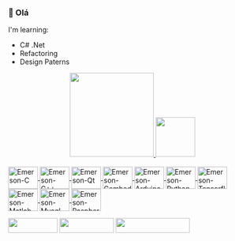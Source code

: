 ### 👋 Olá 

I'm learning:
- C# .Net
- Refactoring
- Design Paterns


<div align="center">
  <a href="https://github.com/EmersonIsaias">
  <img height="170em" src="https://github-readme-stats.vercel.app/api?username=EmersonIsaias&show_icons=true&theme=dark&include_all_commits=true&count_private=true"/>
  <img height="80em" src="https://github-readme-stats.vercel.app/api/top-langs/?username=EmersonIsaias&&theme=dark&layout=compact&langs_count=7"/>
</div>
  
<div style="display: inline_block"><br>
  <img align="center" alt="Emerson-C" height="45" width="60" src="https://cdn.jsdelivr.net/gh/devicons/devicon/icons/c/c-original.svg">
  <img align="center" alt="Emerson-C++" height="45" width="60" src="https://cdn.jsdelivr.net/gh/devicons/devicon/icons/cplusplus/cplusplus-original.svg">
  <img align="center" alt="Emerson-Qt" height="45" width="60" src="https://cdn.jsdelivr.net/gh/devicons/devicon/icons/qt/qt-original.svg">
  <img align="center" alt="Emerson-Cembedded" height="45" width="60" src="https://cdn.jsdelivr.net/gh/devicons/devicon/icons/embeddedc/embeddedc-original-wordmark.svg">
  <img align="center" alt="Emerson-Arduino" height="45" width="60" src="https://cdn.jsdelivr.net/gh/devicons/devicon/icons/arduino/arduino-original.svg">
  <img align="center" alt="Emerson-Python" height="45" width="60" src="https://cdn.jsdelivr.net/gh/devicons/devicon/icons/python/python-original-wordmark.svg">
  <img align="center" alt="Emerson-Tensorflow" height="45" width="60" src="https://cdn.jsdelivr.net/gh/devicons/devicon/icons/tensorflow/tensorflow-original-wordmark.svg">
  <img align="center" alt="Emerson-Matlab" height="45" width="60" src="https://cdn.jsdelivr.net/gh/devicons/devicon/icons/matlab/matlab-original.svg">
  <img align="center" alt="Emerson-Mysql" height="45" width="60" src="https://cdn.jsdelivr.net/gh/devicons/devicon/icons/mysql/mysql-original-wordmark.svg">
  <img align="center" alt="Emerson-Raspberrypi" height="45" width="60" src="https://cdn.jsdelivr.net/gh/devicons/devicon/icons/raspberrypi/raspberrypi-original.svg">
</div>

<div> 
  <p></p>
  <a href = "mailto:emerson.isaias@acad.ufsm.br" ><img src="https://img.shields.io/badge/-Gmail-%23333?style=for-the-badge&logo=gmail&logoColor=white" target="_blank" height="30" width="100"></a>
  <a href="https://www.linkedin.com/in/emerson-isaias-6abb35137" target="_blank"><img src="https://img.shields.io/badge/-LinkedIn-%230077B5?style=for-the-badge&logo=linkedin&logoColor=white" target="_blank" height="30" width="110"></a>
  <a href="http://lattes.cnpq.br/8049861261405509" target="_blank"><img src="https://img.shields.io/badge/Curr%C3%ADculo-Lattes-blue" target="_blank" height="30" width="150"></a>
</div>

